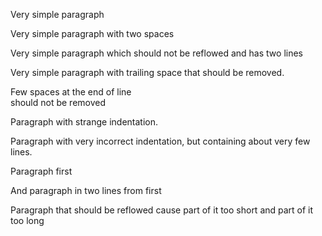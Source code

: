 Very simple paragraph

Very simple paragraph with two spaces

Very simple paragraph which should not
be reflowed and has two lines

Very simple paragraph with trailing
space that should be removed.

Few spaces at the end of line          
should not be removed

Paragraph with strange indentation.

Paragraph with very incorrect
indentation, but containing about very
few lines.

Paragraph first

And paragraph in two lines from first

Paragraph that should be reflowed cause
part of it too short and part of it too
long
